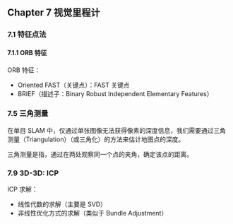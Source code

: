 ## Chapter 7 视觉里程计

### 7.1 特征点法

#### 7.1.1 ORB 特征

ORB 特征：

- Oriented FAST（关键点）：FAST 关键点
- BRIEF（描述子：Binary Robust Independent Elementary Features）

### 7.5 三角测量

在单目 SLAM 中，仅通过单张图像无法获得像素的深度信息，我们需要通过三角测量（Triangulation）（或三角化）的方法来估计地图点的深度。

三角测量是指，通过在两处观察同一个点的夹角，确定该点的距离。



### 7.9 3D-3D: ICP

ICP 求解：

- 线性代数的求解（主要是 SVD）
- 非线性优化方式的求解（类似于 Bundle Adjustment）

